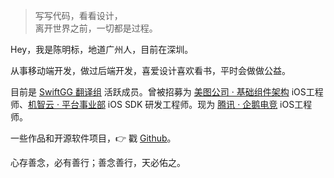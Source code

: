 > 写写代码，看看设计，  
> 离开世界之前，一切都是过程。

Hey，我是陈明标，地道广州人，目前在深圳。

从事移动端开发，做过后端开发，喜爱设计喜欢看书，平时会做做公益。

目前是 [SwiftGG 翻译组](http://swift.gg/) 活跃成员。曾被招募为 [美图公司 · 基础组件架构](https://www.meitu.com/) iOS工程师、[机智云 · 平台事业部](http://www.gizwits.com/) iOS SDK 研发工程师。现为 [腾讯 · 企鹅电竞](http://egame.qq.com/) iOS工程师。

一些作品和开源软件项目，👉 戳 [Github](http://github.com/chenmingbiao)。

心存善念，必有善行；善念善行，天必佑之。